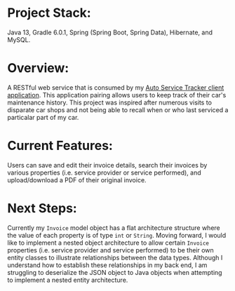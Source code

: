 # Project Stack:
Java 13, Gradle 6.0.1, Spring (Spring Boot, Spring Data), Hibernate, and MySQL.

# Overview:
A RESTful web service that is consumed by my [Auto Service Tracker client application](https://github.com/achang209/auto-service-tracker-client/blob/master/README.md). 
This application pairing allows users to keep track of their car's maintenance history. This project was inspired after numerous
visits to disparate car shops and not being able to recall when or who last serviced a particalar part of my car.

# Current Features:
Users can save and edit their invoice details, search their invoices by various properties (i.e. service provider or service performed),
and upload/download a PDF of their original invoice.

# Next Steps:
Currently my `Invoice` model object has a flat architecture structure where the value of each property is of type `int`
or `String`. Moving forward, I would like to implement a nested object architecture to allow certain `Invoice` properties 
(i.e. service provider and service performed) to be their own entity classes to illustrate relationships between the data types.
Although I understand how to establish these relationships in my back end, I am struggling to deserialize the JSON object to Java objects
when attempting to implement a nested entity architecture.
